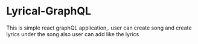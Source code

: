 # Lyrical-GraphQL
This is simple react graphQL application,. user can create song and create lyrics under the song also user can add like the lyrics
